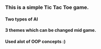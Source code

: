 ### This is a simple Tic Tac Toe game. 
#### Two types of AI
#### 3 themes which can be changed mid game.
#### Used alot of OOP concepts :)
